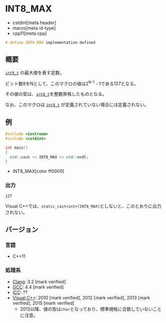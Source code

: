 # INT8_MAX
* cstdint[meta header]
* macro[meta id-type]
* cpp11[meta cpp]

```cpp
# define INT8_MAX implementation-defined
```

## 概要
[`int8_t`](int8_t.md) の最大値を表す定数。

ビット数8をNとして、このマクロの値は2<sup>N-1</sup> - 1である127となる。

その値の型は、[`int8_t`](int8_t.md)を整数昇格したものとなる。

なお、このマクロは [`int8_t`](int8_t.md) が定義されていない場合には定義されない。

## 例
```cpp example
#include <iostream>
#include <cstdint>

int main()
{
  std::cout << INT8_MAX << std::endl;
}
```
* INT8_MAX[color ff0000]


### 出力
```
127
```

Visual C++では、`static_cast<int>(INT8_MAX)`としないと、このとおりに出力されない。

## バージョン
### 言語
- C++11

### 処理系
- [Clang](/implementation.md#clang): 3.2 [mark verified]
- [GCC](/implementation.md#gcc): 4.4 [mark verified]
- [ICC](/implementation.md#icc): ??
- [Visual C++](/implementation.md#visual_cpp): 2010 [mark verified], 2012 [mark verified], 2013 [mark verified], 2015 [mark verified]
	- 2012以降、値の型は`char`となっており、標準規格に合致していないことに注意。
